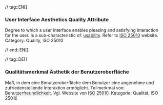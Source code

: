 // tag::EN[]
### User Interface Aesthetics Quality Attribute
Degree to which a user interface enables pleasing and satisfying interaction for the user.
Is a sub-characteristic of: [usability](#term-usability-quality-attribute).
Refer to [ISO 25010](http://iso25000.com/index.php/en/iso-25000-standards/iso-25010) website.
Category: Quality, ISO 25010

// end::EN[]

// tag::DE[]
### Qualitätsmerkmal Ästhetik der Benutzeroberfläche

Maß, in dem eine Benutzeroberfläche dem Benutzer eine angenehme und
zufriedenstellende Interaktion ermöglicht. Teilmerkmal von:
[Benutzerfreundlichkeit](#qualitätsmerkmal-benutzerfreundlichkeit).
Vgl. Website von [ISO
25010](http://iso25000.com/index.php/en/iso-25000-standards/iso-25010).
Kategorie: Qualität, ISO 25010

